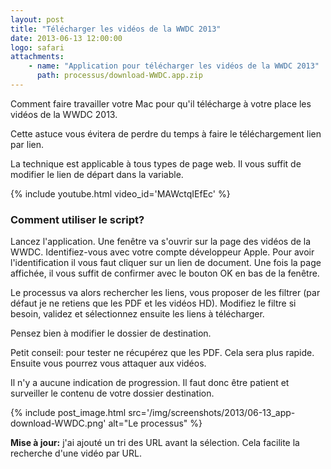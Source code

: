 ```yaml
---
layout: post
title: "Télécharger les vidéos de la WWDC 2013"
date: 2013-06-13 12:00:00
logo: safari
attachments:
    - name: "Application pour télécharger les vidéos de la WWDC 2013"
      path: processus/download-WWDC.app.zip
---
```


Comment faire travailler votre Mac pour qu'il télécharge à votre place les 
vidéos de la WWDC 2013.

Cette astuce vous évitera de perdre du temps à faire le téléchargement lien 
par lien.

La technique est applicable à tous types de page web. Il vous suffit de modifier 
le lien de départ dans la variable.

{% include youtube.html video_id='MAWctqIEfEc' %}

### Comment utiliser le script?

Lancez l'application. 
Une fenêtre va s'ouvrir sur la page des vidéos de la WWDC. 
Identifiez-vous avec votre compte développeur Apple. 
Pour avoir l'identification il vous faut cliquer sur un lien de document.
Une fois la page affichée, il vous suffit de confirmer avec le bouton OK en 
bas de la fenêtre.

Le processus va alors rechercher les liens, vous proposer de les filtrer 
(par défaut je ne retiens que les PDF et les vidéos HD). 
Modifiez le filtre si besoin, validez et sélectionnez ensuite les liens 
à télécharger.

Pensez bien à modifier le dossier de destination.

Petit conseil: pour tester ne récupérez que les PDF. 
Cela sera plus rapide. Ensuite vous pourrez vous attaquer aux vidéos.

Il n'y a aucune indication de progression. 
Il faut donc être patient et surveiller le contenu de votre dossier destination.

{% include post_image.html 
    src='/img/screenshots/2013/06-13_app-download-WWDC.png' 
    alt="Le processus" %}



**Mise à jour:**
j'ai ajouté un tri des URL avant la sélection. 
Cela facilite la recherche d'une vidéo par URL.
